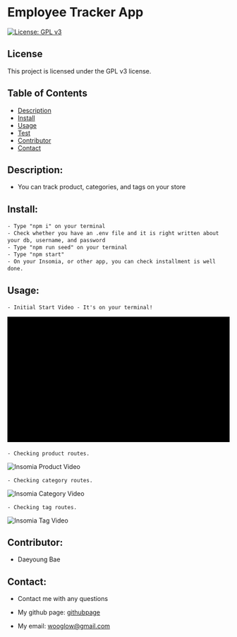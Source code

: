# Employee Tracker App

  [![License: GPL v3](https://img.shields.io/badge/License-GPLv3-blue.svg)](https://www.gnu.org/licenses/gpl-3.0)
  
## License
  
  This project is licensed under the GPL v3 license.

## Table of Contents
- [Description](#description)
- [Install](#install)
- [Usage](#usage)
- [Test](#test)
- [Contributor](#contributor)
- [Contact](#contact)


## Description: 
- You can track product, categories, and tags on your store

## Install:
    - Type "npm i" on your terminal
    - Check whether you have an .env file and it is right written about your db, username, and password
    - Type "npm run seed" on your terminal
    - Type "npm start"
    - On your Insomia, or other app, you can check installment is well done.

## Usage: 
    - Initial Start Video - It's on your terminal!
![Initial Start Video](./assets/initial_start_video.gif)
    
    
    - Checking product routes.
![Insomia Product Video](./assets/insomia_product_video.gif)
    
    
    - Checking category routes.
![Insomia Category Video](./assets/insomia_category_video.gif)
    
    
    - Checking tag routes.
![Insomia Tag Video](./assets/insomia_tag_video.gif)

## Contributor:  
- Daeyoung Bae 

## Contact:
- Contact me with any questions
- My github page: [githubpage](https://github.com/wooglow)

- My email: wooglow@gmail.com
